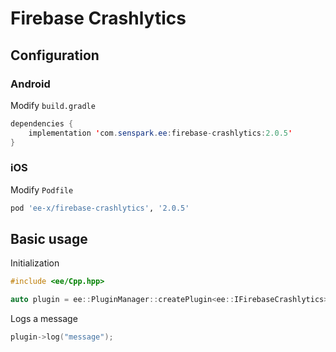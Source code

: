 # Firebase Crashlytics
## Configuration
### Android
Modify `build.gradle`
```java
dependencies {
    implementation 'com.senspark.ee:firebase-crashlytics:2.0.5'
}
```

### iOS
Modify `Podfile`
```ruby
pod 'ee-x/firebase-crashlytics', '2.0.5'
```

## Basic usage
Initialization
```cpp
#include <ee/Cpp.hpp>

auto plugin = ee::PluginManager::createPlugin<ee::IFirebaseCrashlytics>();
```

Logs a message
```cpp
plugin->log("message");
```